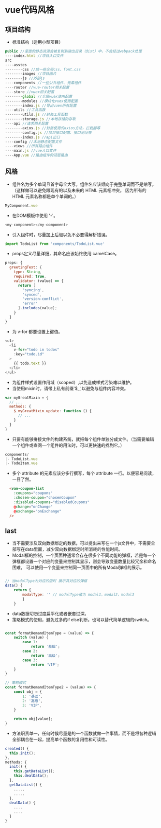 # vue代码风格

## 项目结构
* 标准结构（适用小型项目）

```js
public //里面的静态资源会被复制到输出目录（dist）中，不会经过webpack处理
----index.html //项目入口文件
src
----asstes
--------css //放一些全局css、font.css
--------images //项目图片
--------js //外部js
----components //一些公共组件、元素组件
----router //vue-router相关配置
----store //vuex相关配置
--------global //全局vuex使用配置
--------modules //模块化vuex使用配置
--------index.js //导出vuex所有配置
----utils //工具函数
--------utils.js //封装工具函数
--------storage.js //本地存储的存取
----api //请求相关配置
--------axios.js //封装使用的axios方法，拦截器等
--------config.js //项目接口配置、接口地址等
--------index.js //api出口
----config //本地静态配置文件
----views //所有路由组件
----main.js //vue入口文件
----App.vue //路由组件的顶层路由
```

## 风格
* 组件名为多个单词且首字母全大写。组件名应该倾向于完整单词而不是缩写。（这样做可以避免跟现有的以及未来的 HTML 元素相冲突，
  因为所有的 HTML 元素名称都是单个单词的。）

```js
MyComponent.vue
```

* 在DOM模板中使用 '-'。

```js
<my-component></my-component>
```
* 引入组件时，尽量加上后缀以免不必要得解析错误。

```js
import TodoList from 'components/TodoList.vue'
```

* props定义尽量详细，其命名应该始终使用 camelCase。

```js
props: {
  greetingText: {
    type: String,
    required: true,
    validator: (value) => {
      return [
        'syncing',
        'synced',
        'version-conflict',
        'error'
      ].includes(value);
    }
  }
}
```
* 为 v-for 都要设置上键值。

```js
<ul>
  <li
    v-for="todo in todos"
    :key="todo.id"
  >
    {{ todo.text }}
  </li>
</ul>
```
* 为组件样式设置作用域（scoped）,以免造成样式污染难以维护。
* 当使用mixin时，请带上私有前缀'$_',以避免与组件内容冲突。

```js
var myGreatMixin = {
  // ...
  methods: {
    $_myGreatMixin_update: function () {
      // ...
    }
  }
}
```

* 只要有能够拼接文件的构建系统，就把每个组件单独分成文件。（当需要编辑一个组件或查阅一个组件的用法时，可以更快速的找到它。）

```js
components/
|- TodoList.vue
|- TodoItem.vue
```
* 多个 attribute 的元素应该分多行撰写，每个 attribute 一行。以便容易阅读，一目了然。

```html
  <van-coupon-list
    :coupons="coupons"
    :chosen-coupon="chosenCoupon"
    :disabled-coupons="disabledCoupons"
    @change="onChange"
    @exchange="onExchange"
  />
  ```

## last
* 当不需要涉及双向数据绑定的数据，可以提出来写在一个js文件中，不需要全部写在data里面，减少双向数据绑定时所消耗的性能时间。
* Modal框的控制，一个页面种通常会存在很多个不同功能的弹框，若是每一个弹框都设置一个对应的变量来控制其显示，则会导致变量数量比较冗余和命名困难，
  可以使用一个变量来控制同一页面中的所有Modal弹框的展示。

```js

// 当modalType为对应的值时 展示其对应的弹框
data() {
    return {
        modalType: '' // modalType值为 modal1，modal2，modal3
        }
    }
```
* data数据切勿过度扁平化或者嵌套过深。
* 策略模式的使用，避免过多的if else判断，也可以替代简单逻辑的switch。

```js

const formatDemandItemType = (value) => {
    switch (value) {
        case 1:
            return '基础';
        case 2:
            return '高级';
        case 3:
            return 'VIP';
    }
}
 
// 策略模式
const formatDemandItemType2 = (value) => {
    const obj = {
        1: '基础',
        2: '高级',
        3: 'VIP',
    }
    
    return obj[value];
}
```
* 方法职责单一，任何时候尽量是的一个函数就做一件事情，而不是将各种逻辑全部耦合在一起，提高单个函数的复用性和可读性。

```js
created() {
  this.init();
},
methods: {
  init() {
    this.getDataList();
    this.dealData();
  },
  getDataList() {
    .....
    .....
  },
  dealData() {
    ....
    ....
  }
}
```

